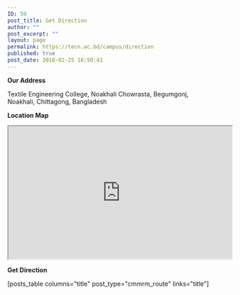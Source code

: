 ```yaml
---
ID: 59
post_title: Get Direction
author: ""
post_excerpt: ""
layout: page
permalink: https://tecn.ac.bd/campus/direction
published: true
post_date: 2018-02-25 16:50:41
---
```

<strong>Our Address</strong>

Textile Engineering College, Noakhali
Chowrasta, Begumgonj, Noakhali, Chittagong, Bangladesh

<strong>Location Map</strong>
<iframe src="https://www.google.com/maps/d/embed?mid=1fTDD5Fywo9FaRorSO53U83BhBz6AQGyW" width="100%" height="300"></iframe>

<strong>Get Direction</strong>

[posts_table columns="title" post_type="cmmrm_route" links="title"]